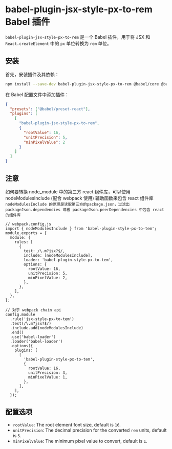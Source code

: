 # babel-plugin-jsx-style-px-to-rem Babel 插件

`babel-plugin-jsx-style-px-to-rem` 是一个 Babel 插件，用于将 JSX 和 `React.createElement` 中的 `px` 单位转换为 `rem` 单位。

## 安装

首先，安装插件及其依赖：

```sh
npm install --save-dev babel-plugin-jsx-style-px-to-rem @babel/core @babel/preset-react
```

在 Babel 配置文件中添加插件：

```json
{
  "presets": ["@babel/preset-react"],
  "plugins": [
    [
      "babel-plugin-jsx-style-px-to-rem",
      {
        "rootValue": 16,
        "unitPrecision": 5,
        "minPixelValue": 2
      }
    ]
  ]
}
```

## 注意

如何要转换 node_module 中的第三方 react 组件库，可以使用 nodeModulesInclude (配合 webpack 使用) 辅助函数来包含 react 组件库
`nodeModulesInclude 的原理是读取第三方的package.json，过滤出packageJson.dependendies 或者 packageJson.peerDependencies 中包含 react 的组件库`

```tsx
// webpack.config.js
import { nodeModulesInclude } from 'babel-plugin-style-px-to-tem';
module.exports = {
  module: {
    rules: [
      {
        test: /\.m?jsx?$/,
        include: [nodeModulesInclude],
        loader: 'babel-plugin-style-px-to-tem',
        options: {
          rootValue: 16,
          unitPrecision: 5,
          minPixelValue: 2,
        },
      },
    ],
  },
};

// 对于 webpack chain api
config.module
  .rule('jsx-style-px-to-tem')
  .test(/\.m?jsx?$/)
  .include.add(nodeModulesInclude)
  .end()
  .use('babel-loader')
  .loader('babel-loader')
  .options({
    plugins: [
      [
        'babel-plugin-style-px-to-tem',
        {
          rootValue: 16,
          unitPrecision: 3,
          minPixelValue: 1,
        },
      ],
    ],
  });
```

## 配置选项

- `rootValue`: The root element font size, default is `16`.
- `unitPrecision`: The decimal precision for the converted `rem` units, default is `5`.
- `minPixelValue`: The minimum pixel value to convert, default is `1`.
